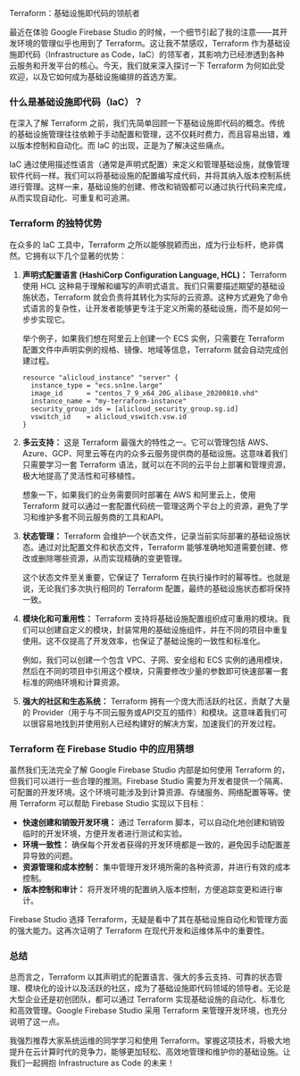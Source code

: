 Terraform：基础设施即代码的领航者

最近在体验 Google Firebase Studio 的时候，一个细节引起了我的注意——其开发环境的管理似乎也用到了 Terraform。这让我不禁感叹，Terraform 作为基础设施即代码（Infrastructure as Code，IaC）的领军者，其影响力已经渗透到各种云服务和开发平台的核心。今天，我们就来深入探讨一下 Terraform 为何如此受欢迎，以及它如何成为基础设施编排的首选方案。

### 什么是基础设施即代码（IaC）？

在深入了解 Terraform 之前，我们先简单回顾一下基础设施即代码的概念。传统的基础设施管理往往依赖于手动配置和管理，这不仅耗时费力，而且容易出错，难以版本控制和自动化。而 IaC 的出现，正是为了解决这些痛点。

IaC 通过使用描述性语言（通常是声明式配置）来定义和管理基础设施，就像管理软件代码一样。我们可以将基础设施的配置编写成代码，并将其纳入版本控制系统进行管理。这样一来，基础设施的创建、修改和销毁都可以通过执行代码来完成，从而实现自动化、可重复和可追溯。

### Terraform 的独特优势

在众多的 IaC 工具中，Terraform 之所以能够脱颖而出，成为行业标杆，绝非偶然。它拥有以下几个显著的优势：

1.  **声明式配置语言 (HashiCorp Configuration Language, HCL)：** Terraform 使用 HCL 这种易于理解和编写的声明式语言。我们只需要描述期望的基础设施状态，Terraform 就会负责将其转化为实际的云资源。这种方式避免了命令式语言的复杂性，让开发者能够更专注于定义所需的基础设施，而不是如何一步步实现它。

    举个例子，如果我们想在阿里云上创建一个 ECS 实例，只需要在 Terraform 配置文件中声明实例的规格、镜像、地域等信息，Terraform 就会自动完成创建过程。

    ```hcl
    resource "alicloud_instance" "server" {
      instance_type = "ecs.sn1ne.large"
      image_id      = "centos_7_9_x64_20G_alibase_20200810.vhd"
      instance_name = "my-terraform-instance"
      security_group_ids = [alicloud_security_group.sg.id]
      vswitch_id    = alicloud_vswitch.vsw.id
    }
    ```

2.  **多云支持：** 这是 Terraform 最强大的特性之一。它可以管理包括 AWS、Azure、GCP、阿里云等在内的众多云服务提供商的基础设施。这意味着我们只需要学习一套 Terraform 语法，就可以在不同的云平台上部署和管理资源，极大地提高了灵活性和可移植性。

    想象一下，如果我们的业务需要同时部署在 AWS 和阿里云上，使用 Terraform 就可以通过一套配置代码统一管理这两个平台上的资源，避免了学习和维护多套不同云服务商的工具和API。

3.  **状态管理：** Terraform 会维护一个状态文件，记录当前实际部署的基础设施状态。通过对比配置文件和状态文件，Terraform 能够准确地知道需要创建、修改或删除哪些资源，从而实现精确的变更管理。

    这个状态文件至关重要，它保证了 Terraform 在执行操作时的幂等性。也就是说，无论我们多次执行相同的 Terraform 配置，最终的基础设施状态都将保持一致。

4.  **模块化和可重用性：** Terraform 支持将基础设施配置组织成可重用的模块。我们可以创建自定义的模块，封装常用的基础设施组件，并在不同的项目中重复使用。这不仅提高了开发效率，也保证了基础设施的一致性和标准化。

    例如，我们可以创建一个包含 VPC、子网、安全组和 ECS 实例的通用模块，然后在不同的项目中引用这个模块，只需要修改少量的参数即可快速部署一套标准的网络环境和计算资源。

5.  **强大的社区和生态系统：** Terraform 拥有一个庞大而活跃的社区，贡献了大量的 Provider（用于与不同云服务或API交互的插件）和模块。这意味着我们可以很容易地找到并使用别人已经构建好的解决方案，加速我们的开发过程。

### Terraform 在 Firebase Studio 中的应用猜想

虽然我们无法完全了解 Google Firebase Studio 内部是如何使用 Terraform 的，但我们可以进行一些合理的推测。Firebase Studio 需要为开发者提供一个隔离、可配置的开发环境。这个环境可能涉及到计算资源、存储服务、网络配置等等。使用 Terraform 可以帮助 Firebase Studio 实现以下目标：

* **快速创建和销毁开发环境：** 通过 Terraform 脚本，可以自动化地创建和销毁临时的开发环境，方便开发者进行测试和实验。
* **环境一致性：** 确保每个开发者获得的开发环境都是一致的，避免因手动配置差异导致的问题。
* **资源管理和成本控制：** 集中管理开发环境所需的各种资源，并进行有效的成本控制。
* **版本控制和审计：** 将开发环境的配置纳入版本控制，方便追踪变更和进行审计。

Firebase Studio 选择 Terraform，无疑是看中了其在基础设施自动化和管理方面的强大能力。这再次证明了 Terraform 在现代开发和运维体系中的重要性。

### 总结

总而言之，Terraform 以其声明式的配置语言、强大的多云支持、可靠的状态管理、模块化的设计以及活跃的社区，成为了基础设施即代码领域的领导者。无论是大型企业还是初创团队，都可以通过 Terraform 实现基础设施的自动化、标准化和高效管理。Google Firebase Studio 采用 Terraform 来管理开发环境，也充分说明了这一点。

我强烈推荐大家系统运维的同学学习和使用 Terraform。掌握这项技术，将极大地提升在云计算时代的竞争力，能够更加轻松、高效地管理和维护你的基础设施。让我们一起拥抱 Infrastructure as Code 的未来！